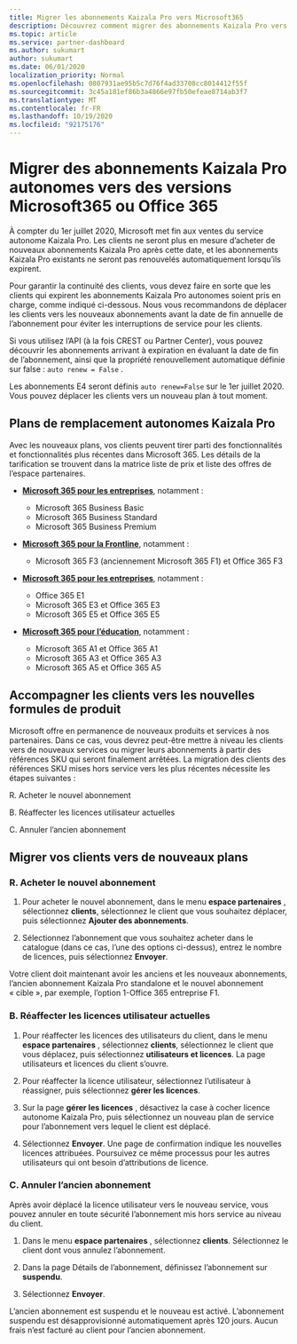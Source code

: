 ```yaml
---
title: Migrer les abonnements Kaizala Pro vers Microsoft365
description: Découvrez comment migrer des abonnements Kaizala Pro vers des versions Microsoft365 ou Office 365. Lisez cet article pour plus d’informations sur la transition de vos clients.
ms.topic: article
ms.service: partner-dashboard
ms.author: sukumart
author: sukumart
ms.date: 06/01/2020
localization_priority: Normal
ms.openlocfilehash: 0807931ae95b5c7d76f4ad33708cc8014412f55f
ms.sourcegitcommit: 3c45a181ef86b3a4866e97fb50efeae8714ab3f7
ms.translationtype: MT
ms.contentlocale: fr-FR
ms.lasthandoff: 10/19/2020
ms.locfileid: "92175176"
---
```

# <a name="migrate-kaizala-pro-standalone-subscriptions-to-microsoft365-or-office-365-versions"></a>Migrer des abonnements Kaizala Pro autonomes vers des versions Microsoft365 ou Office 365

À compter du 1er juillet 2020, Microsoft met fin aux ventes du service autonome Kaizala Pro. Les clients ne seront plus en mesure d’acheter de nouveaux abonnements Kaizala Pro après cette date, et les abonnements Kaizala Pro existants ne seront pas renouvelés automatiquement lorsqu’ils expirent.

Pour garantir la continuité des clients, vous devez faire en sorte que les clients qui expirent les abonnements Kaizala Pro autonomes soient pris en charge, comme indiqué ci-dessous. Nous vous recommandons de déplacer les clients vers les nouveaux abonnements avant la date de fin annuelle de l’abonnement pour éviter les interruptions de service pour les clients.

Si vous utilisez l’API (à la fois CREST ou Partner Center), vous pouvez découvrir les abonnements arrivant à expiration en évaluant la date de fin de l’abonnement, ainsi que la propriété renouvellement automatique définie sur false : `auto renew = False` .

Les abonnements E4 seront définis `auto renew=False` sur le 1er juillet 2020. Vous pouvez déplacer les clients vers un nouveau plan à tout moment.

## <a name="kaizala-pro-standalone-replacement-plans"></a>Plans de remplacement autonomes Kaizala Pro

Avec les nouveaux plans, vos clients peuvent tirer parti des fonctionnalités et fonctionnalités plus récentes dans Microsoft 365. Les détails de la tarification se trouvent dans la matrice liste de prix et liste des offres de l’espace partenaires.

- [**Microsoft 365 pour les entreprises**](https://www.microsoft.com/microsoft-365/compare-all-microsoft-365-products?&activetab=tab:primaryr2), notamment :  
   - Microsoft 365 Business Basic
   - Microsoft 365 Business Standard
   - Microsoft 365 Business Premium
    
- [**Microsoft 365 pour la Frontline**](https://www.microsoft.com/microsoft-365/microsoft-365-enterprise-f3?activetab=pivot:overviewtab), notamment :
   - Microsoft 365 F3 (anciennement Microsoft 365 F1) et Office 365 F3
    
- [**Microsoft 365 pour les entreprises**](https://www.microsoft.com/microsoft-365/compare-microsoft-365-enterprise-plans), notamment : 
   - Office 365 E1
   - Microsoft 365 E3 et Office 365 E3
   - Microsoft 365 E5 et Office 365 E5

- [**Microsoft 365 pour l’éducation**](https://www.microsoft.com/education/buy-license/microsoft365), notamment : 
    - Microsoft 365 A1 et Office 365 A1
    - Microsoft 365 A3 et Office 365 A3
    - Microsoft 365 A5 et Office 365 A5

## <a name="transition-customers-to-new-product-plans"></a>Accompagner les clients vers les nouvelles formules de produit

Microsoft offre en permanence de nouveaux produits et services à nos partenaires. Dans ce cas, vous devrez peut-être mettre à niveau les clients vers de nouveaux services ou migrer leurs abonnements à partir des références SKU qui seront finalement arrêtées. La migration des clients des références SKU mises hors service vers les plus récentes nécessite les étapes suivantes :

R. Acheter le nouvel abonnement

B. Réaffecter les licences utilisateur actuelles

C. Annuler l’ancien abonnement


## <a name="migrate-your-customers-to-new-plans"></a>Migrer vos clients vers de nouveaux plans

### <a name="a-purchase-the-new-subscription"></a>R. Acheter le nouvel abonnement

1. Pour acheter le nouvel abonnement, dans le menu **espace partenaires** , sélectionnez **clients**, sélectionnez le client que vous souhaitez déplacer, puis sélectionnez **Ajouter des abonnements**.

2. Sélectionnez l’abonnement que vous souhaitez acheter dans le catalogue (dans ce cas, l’une des options ci-dessus), entrez le nombre de licences, puis sélectionnez **Envoyer**.

Votre client doit maintenant avoir les anciens et les nouveaux abonnements, l’ancien abonnement Kaizala Pro standalone et le nouvel abonnement « cible », par exemple, l’option 1-Office 365 entreprise F1.

### <a name="b-reassign-current-user-licenses"></a>B. Réaffecter les licences utilisateur actuelles

1. Pour réaffecter les licences des utilisateurs du client, dans le menu **espace partenaires** , sélectionnez **clients**, sélectionnez le client que vous déplacez, puis sélectionnez **utilisateurs et licences**. La page utilisateurs et licences du client s’ouvre.

2. Pour réaffecter la licence utilisateur, sélectionnez l’utilisateur à réassigner, puis sélectionnez **gérer les licences**.

3. Sur la page **gérer les licences** , désactivez la case à cocher licence autonome Kaizala Pro, puis sélectionnez un nouveau plan de service pour l’abonnement vers lequel le client est déplacé.

4.  Sélectionnez **Envoyer**. Une page de confirmation indique les nouvelles licences attribuées. Poursuivez ce même processus pour les autres utilisateurs qui ont besoin d’attributions de licence.

### <a name="c-cancel-old-subscription"></a>C. Annuler l’ancien abonnement

Après avoir déplacé la licence utilisateur vers le nouveau service, vous pouvez annuler en toute sécurité l’abonnement mis hors service au niveau du client.

1.  Dans le menu **espace partenaires** , sélectionnez **clients**. Sélectionnez le client dont vous annulez l’abonnement.

2.  Dans la page Détails de l’abonnement, définissez l’abonnement sur **suspendu**.

3.  Sélectionnez **Envoyer**.

L’ancien abonnement est suspendu et le nouveau est activé. L’abonnement suspendu est désapprovisionné automatiquement après 120 jours. Aucun frais n’est facturé au client pour l’ancien abonnement.
